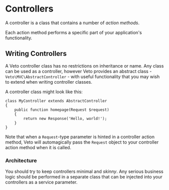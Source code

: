 # Controllers

A controller is a class that contains a number of *action methods*.

Each action method performs a specific part of your application's functionality.

## Writing Controllers

A Veto controller class has no restrictions on inheritance or name. Any class can be used as a controller, however Veto
provides an abstract class - `Veto\MVC\AbstractController` - with useful functionality that you may wish to extend when writing controller classes.

A controller class might look like this:

    class MyController extends AbstractController
    {
        public function homepage(Request $request)
        {
            return new Response('Hello, world!');
        }
    }

Note that when a `Request`-type parameter is hinted in a controller action method, Veto will automagically pass the `Request` object to your controller action method when it is called.

### Architecture

You should try to keep controllers minimal and *skinny*. Any serious business logic should be performed in a separate class that can be injected into your
controllers as a service parameter.